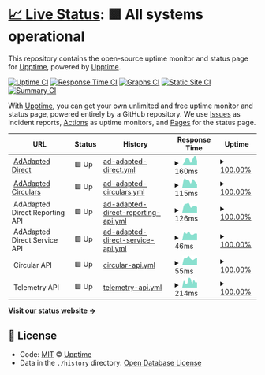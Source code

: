 # [📈 Live Status](https://demo.upptime.js.org): <!--live status--> **🟩 All systems operational**

This repository contains the open-source uptime monitor and status page for [Upptime](https://upptime.js.org), powered by [Upptime](https://github.com/upptime/upptime).

[![Uptime CI](https://github.com/koj-co/upptime/workflows/Uptime%20CI/badge.svg)](https://github.com/koj-co/upptime/actions?query=workflow%3A%22Uptime+CI%22)
[![Response Time CI](https://github.com/koj-co/upptime/workflows/Response%20Time%20CI/badge.svg)](https://github.com/koj-co/upptime/actions?query=workflow%3A%22Response+Time+CI%22)
[![Graphs CI](https://github.com/koj-co/upptime/workflows/Graphs%20CI/badge.svg)](https://github.com/koj-co/upptime/actions?query=workflow%3A%22Graphs+CI%22)
[![Static Site CI](https://github.com/koj-co/upptime/workflows/Static%20Site%20CI/badge.svg)](https://github.com/koj-co/upptime/actions?query=workflow%3A%22Static+Site+CI%22)
[![Summary CI](https://github.com/koj-co/upptime/workflows/Summary%20CI/badge.svg)](https://github.com/koj-co/upptime/actions?query=workflow%3A%22Summary+CI%22)

With [Upptime](https://upptime.js.org), you can get your own unlimited and free uptime monitor and status page, powered entirely by a GitHub repository. We use [Issues](https://github.com/upptime/upptime/issues) as incident reports, [Actions](https://github.com/adadaptedinc/upptime/actions) as uptime monitors, and [Pages](https://demo.upptime.js.org) for the status page.

<!--start: status pages-->
<!-- This summary is generated by Upptime (https://github.com/upptime/upptime) -->
<!-- Do not edit this manually, your changes will be overwritten -->
<!-- prettier-ignore -->
| URL | Status | History | Response Time | Uptime |
| --- | ------ | ------- | ------------- | ------ |
| <img alt="" src="https://icons.duckduckgo.com/ip3/direct.dev.adadapted.dev.ico" height="13"> [AdAdapted Direct](https://direct.dev.adadapted.dev) | 🟩 Up | [ad-adapted-direct.yml](https://github.com/adadaptedinc/upptime/commits/HEAD/history/ad-adapted-direct.yml) | <details><summary><img alt="Response time graph" src="./graphs/ad-adapted-direct/response-time-week.png" height="20"> 160ms</summary><br><a href="https://status.adadapted.dev/history/ad-adapted-direct"><img alt="Response time 147" src="https://img.shields.io/endpoint?url=https%3A%2F%2Fraw.githubusercontent.com%2Fadadaptedinc%2Fupptime%2FHEAD%2Fapi%2Fad-adapted-direct%2Fresponse-time.json"></a><br><a href="https://status.adadapted.dev/history/ad-adapted-direct"><img alt="24-hour response time 176" src="https://img.shields.io/endpoint?url=https%3A%2F%2Fraw.githubusercontent.com%2Fadadaptedinc%2Fupptime%2FHEAD%2Fapi%2Fad-adapted-direct%2Fresponse-time-day.json"></a><br><a href="https://status.adadapted.dev/history/ad-adapted-direct"><img alt="7-day response time 160" src="https://img.shields.io/endpoint?url=https%3A%2F%2Fraw.githubusercontent.com%2Fadadaptedinc%2Fupptime%2FHEAD%2Fapi%2Fad-adapted-direct%2Fresponse-time-week.json"></a><br><a href="https://status.adadapted.dev/history/ad-adapted-direct"><img alt="30-day response time 163" src="https://img.shields.io/endpoint?url=https%3A%2F%2Fraw.githubusercontent.com%2Fadadaptedinc%2Fupptime%2FHEAD%2Fapi%2Fad-adapted-direct%2Fresponse-time-month.json"></a><br><a href="https://status.adadapted.dev/history/ad-adapted-direct"><img alt="1-year response time 146" src="https://img.shields.io/endpoint?url=https%3A%2F%2Fraw.githubusercontent.com%2Fadadaptedinc%2Fupptime%2FHEAD%2Fapi%2Fad-adapted-direct%2Fresponse-time-year.json"></a></details> | <details><summary><a href="https://status.adadapted.dev/history/ad-adapted-direct">100.00%</a></summary><a href="https://status.adadapted.dev/history/ad-adapted-direct"><img alt="All-time uptime 99.99%" src="https://img.shields.io/endpoint?url=https%3A%2F%2Fraw.githubusercontent.com%2Fadadaptedinc%2Fupptime%2FHEAD%2Fapi%2Fad-adapted-direct%2Fuptime.json"></a><br><a href="https://status.adadapted.dev/history/ad-adapted-direct"><img alt="24-hour uptime 100.00%" src="https://img.shields.io/endpoint?url=https%3A%2F%2Fraw.githubusercontent.com%2Fadadaptedinc%2Fupptime%2FHEAD%2Fapi%2Fad-adapted-direct%2Fuptime-day.json"></a><br><a href="https://status.adadapted.dev/history/ad-adapted-direct"><img alt="7-day uptime 100.00%" src="https://img.shields.io/endpoint?url=https%3A%2F%2Fraw.githubusercontent.com%2Fadadaptedinc%2Fupptime%2FHEAD%2Fapi%2Fad-adapted-direct%2Fuptime-week.json"></a><br><a href="https://status.adadapted.dev/history/ad-adapted-direct"><img alt="30-day uptime 100.00%" src="https://img.shields.io/endpoint?url=https%3A%2F%2Fraw.githubusercontent.com%2Fadadaptedinc%2Fupptime%2FHEAD%2Fapi%2Fad-adapted-direct%2Fuptime-month.json"></a><br><a href="https://status.adadapted.dev/history/ad-adapted-direct"><img alt="1-year uptime 99.98%" src="https://img.shields.io/endpoint?url=https%3A%2F%2Fraw.githubusercontent.com%2Fadadaptedinc%2Fupptime%2FHEAD%2Fapi%2Fad-adapted-direct%2Fuptime-year.json"></a></details>
| <img alt="" src="https://icons.duckduckgo.com/ip3/circulars.dev.adadapted.dev.ico" height="13"> [AdAdapted Circulars](https://circulars.dev.adadapted.dev) | 🟩 Up | [ad-adapted-circulars.yml](https://github.com/adadaptedinc/upptime/commits/HEAD/history/ad-adapted-circulars.yml) | <details><summary><img alt="Response time graph" src="./graphs/ad-adapted-circulars/response-time-week.png" height="20"> 115ms</summary><br><a href="https://status.adadapted.dev/history/ad-adapted-circulars"><img alt="Response time 132" src="https://img.shields.io/endpoint?url=https%3A%2F%2Fraw.githubusercontent.com%2Fadadaptedinc%2Fupptime%2FHEAD%2Fapi%2Fad-adapted-circulars%2Fresponse-time.json"></a><br><a href="https://status.adadapted.dev/history/ad-adapted-circulars"><img alt="24-hour response time 149" src="https://img.shields.io/endpoint?url=https%3A%2F%2Fraw.githubusercontent.com%2Fadadaptedinc%2Fupptime%2FHEAD%2Fapi%2Fad-adapted-circulars%2Fresponse-time-day.json"></a><br><a href="https://status.adadapted.dev/history/ad-adapted-circulars"><img alt="7-day response time 115" src="https://img.shields.io/endpoint?url=https%3A%2F%2Fraw.githubusercontent.com%2Fadadaptedinc%2Fupptime%2FHEAD%2Fapi%2Fad-adapted-circulars%2Fresponse-time-week.json"></a><br><a href="https://status.adadapted.dev/history/ad-adapted-circulars"><img alt="30-day response time 129" src="https://img.shields.io/endpoint?url=https%3A%2F%2Fraw.githubusercontent.com%2Fadadaptedinc%2Fupptime%2FHEAD%2Fapi%2Fad-adapted-circulars%2Fresponse-time-month.json"></a><br><a href="https://status.adadapted.dev/history/ad-adapted-circulars"><img alt="1-year response time 132" src="https://img.shields.io/endpoint?url=https%3A%2F%2Fraw.githubusercontent.com%2Fadadaptedinc%2Fupptime%2FHEAD%2Fapi%2Fad-adapted-circulars%2Fresponse-time-year.json"></a></details> | <details><summary><a href="https://status.adadapted.dev/history/ad-adapted-circulars">100.00%</a></summary><a href="https://status.adadapted.dev/history/ad-adapted-circulars"><img alt="All-time uptime 99.98%" src="https://img.shields.io/endpoint?url=https%3A%2F%2Fraw.githubusercontent.com%2Fadadaptedinc%2Fupptime%2FHEAD%2Fapi%2Fad-adapted-circulars%2Fuptime.json"></a><br><a href="https://status.adadapted.dev/history/ad-adapted-circulars"><img alt="24-hour uptime 100.00%" src="https://img.shields.io/endpoint?url=https%3A%2F%2Fraw.githubusercontent.com%2Fadadaptedinc%2Fupptime%2FHEAD%2Fapi%2Fad-adapted-circulars%2Fuptime-day.json"></a><br><a href="https://status.adadapted.dev/history/ad-adapted-circulars"><img alt="7-day uptime 100.00%" src="https://img.shields.io/endpoint?url=https%3A%2F%2Fraw.githubusercontent.com%2Fadadaptedinc%2Fupptime%2FHEAD%2Fapi%2Fad-adapted-circulars%2Fuptime-week.json"></a><br><a href="https://status.adadapted.dev/history/ad-adapted-circulars"><img alt="30-day uptime 100.00%" src="https://img.shields.io/endpoint?url=https%3A%2F%2Fraw.githubusercontent.com%2Fadadaptedinc%2Fupptime%2FHEAD%2Fapi%2Fad-adapted-circulars%2Fuptime-month.json"></a><br><a href="https://status.adadapted.dev/history/ad-adapted-circulars"><img alt="1-year uptime 99.98%" src="https://img.shields.io/endpoint?url=https%3A%2F%2Fraw.githubusercontent.com%2Fadadaptedinc%2Fupptime%2FHEAD%2Fapi%2Fad-adapted-circulars%2Fuptime-year.json"></a></details>
| <img alt="" src="https://icons.duckduckgo.com/ip3/null.ico" height="13"> AdAdapted Direct Reporting API | 🟩 Up | [ad-adapted-direct-reporting-api.yml](https://github.com/adadaptedinc/upptime/commits/HEAD/history/ad-adapted-direct-reporting-api.yml) | <details><summary><img alt="Response time graph" src="./graphs/ad-adapted-direct-reporting-api/response-time-week.png" height="20"> 126ms</summary><br><a href="https://status.adadapted.dev/history/ad-adapted-direct-reporting-api"><img alt="Response time 624" src="https://img.shields.io/endpoint?url=https%3A%2F%2Fraw.githubusercontent.com%2Fadadaptedinc%2Fupptime%2FHEAD%2Fapi%2Fad-adapted-direct-reporting-api%2Fresponse-time.json"></a><br><a href="https://status.adadapted.dev/history/ad-adapted-direct-reporting-api"><img alt="24-hour response time 124" src="https://img.shields.io/endpoint?url=https%3A%2F%2Fraw.githubusercontent.com%2Fadadaptedinc%2Fupptime%2FHEAD%2Fapi%2Fad-adapted-direct-reporting-api%2Fresponse-time-day.json"></a><br><a href="https://status.adadapted.dev/history/ad-adapted-direct-reporting-api"><img alt="7-day response time 126" src="https://img.shields.io/endpoint?url=https%3A%2F%2Fraw.githubusercontent.com%2Fadadaptedinc%2Fupptime%2FHEAD%2Fapi%2Fad-adapted-direct-reporting-api%2Fresponse-time-week.json"></a><br><a href="https://status.adadapted.dev/history/ad-adapted-direct-reporting-api"><img alt="30-day response time 139" src="https://img.shields.io/endpoint?url=https%3A%2F%2Fraw.githubusercontent.com%2Fadadaptedinc%2Fupptime%2FHEAD%2Fapi%2Fad-adapted-direct-reporting-api%2Fresponse-time-month.json"></a><br><a href="https://status.adadapted.dev/history/ad-adapted-direct-reporting-api"><img alt="1-year response time 342" src="https://img.shields.io/endpoint?url=https%3A%2F%2Fraw.githubusercontent.com%2Fadadaptedinc%2Fupptime%2FHEAD%2Fapi%2Fad-adapted-direct-reporting-api%2Fresponse-time-year.json"></a></details> | <details><summary><a href="https://status.adadapted.dev/history/ad-adapted-direct-reporting-api">100.00%</a></summary><a href="https://status.adadapted.dev/history/ad-adapted-direct-reporting-api"><img alt="All-time uptime 99.96%" src="https://img.shields.io/endpoint?url=https%3A%2F%2Fraw.githubusercontent.com%2Fadadaptedinc%2Fupptime%2FHEAD%2Fapi%2Fad-adapted-direct-reporting-api%2Fuptime.json"></a><br><a href="https://status.adadapted.dev/history/ad-adapted-direct-reporting-api"><img alt="24-hour uptime 100.00%" src="https://img.shields.io/endpoint?url=https%3A%2F%2Fraw.githubusercontent.com%2Fadadaptedinc%2Fupptime%2FHEAD%2Fapi%2Fad-adapted-direct-reporting-api%2Fuptime-day.json"></a><br><a href="https://status.adadapted.dev/history/ad-adapted-direct-reporting-api"><img alt="7-day uptime 100.00%" src="https://img.shields.io/endpoint?url=https%3A%2F%2Fraw.githubusercontent.com%2Fadadaptedinc%2Fupptime%2FHEAD%2Fapi%2Fad-adapted-direct-reporting-api%2Fuptime-week.json"></a><br><a href="https://status.adadapted.dev/history/ad-adapted-direct-reporting-api"><img alt="30-day uptime 100.00%" src="https://img.shields.io/endpoint?url=https%3A%2F%2Fraw.githubusercontent.com%2Fadadaptedinc%2Fupptime%2FHEAD%2Fapi%2Fad-adapted-direct-reporting-api%2Fuptime-month.json"></a><br><a href="https://status.adadapted.dev/history/ad-adapted-direct-reporting-api"><img alt="1-year uptime 99.98%" src="https://img.shields.io/endpoint?url=https%3A%2F%2Fraw.githubusercontent.com%2Fadadaptedinc%2Fupptime%2FHEAD%2Fapi%2Fad-adapted-direct-reporting-api%2Fuptime-year.json"></a></details>
| <img alt="" src="https://icons.duckduckgo.com/ip3/null.ico" height="13"> AdAdapted Direct Service API | 🟩 Up | [ad-adapted-direct-service-api.yml](https://github.com/adadaptedinc/upptime/commits/HEAD/history/ad-adapted-direct-service-api.yml) | <details><summary><img alt="Response time graph" src="./graphs/ad-adapted-direct-service-api/response-time-week.png" height="20"> 46ms</summary><br><a href="https://status.adadapted.dev/history/ad-adapted-direct-service-api"><img alt="Response time 396" src="https://img.shields.io/endpoint?url=https%3A%2F%2Fraw.githubusercontent.com%2Fadadaptedinc%2Fupptime%2FHEAD%2Fapi%2Fad-adapted-direct-service-api%2Fresponse-time.json"></a><br><a href="https://status.adadapted.dev/history/ad-adapted-direct-service-api"><img alt="24-hour response time 41" src="https://img.shields.io/endpoint?url=https%3A%2F%2Fraw.githubusercontent.com%2Fadadaptedinc%2Fupptime%2FHEAD%2Fapi%2Fad-adapted-direct-service-api%2Fresponse-time-day.json"></a><br><a href="https://status.adadapted.dev/history/ad-adapted-direct-service-api"><img alt="7-day response time 46" src="https://img.shields.io/endpoint?url=https%3A%2F%2Fraw.githubusercontent.com%2Fadadaptedinc%2Fupptime%2FHEAD%2Fapi%2Fad-adapted-direct-service-api%2Fresponse-time-week.json"></a><br><a href="https://status.adadapted.dev/history/ad-adapted-direct-service-api"><img alt="30-day response time 340" src="https://img.shields.io/endpoint?url=https%3A%2F%2Fraw.githubusercontent.com%2Fadadaptedinc%2Fupptime%2FHEAD%2Fapi%2Fad-adapted-direct-service-api%2Fresponse-time-month.json"></a><br><a href="https://status.adadapted.dev/history/ad-adapted-direct-service-api"><img alt="1-year response time 224" src="https://img.shields.io/endpoint?url=https%3A%2F%2Fraw.githubusercontent.com%2Fadadaptedinc%2Fupptime%2FHEAD%2Fapi%2Fad-adapted-direct-service-api%2Fresponse-time-year.json"></a></details> | <details><summary><a href="https://status.adadapted.dev/history/ad-adapted-direct-service-api">100.00%</a></summary><a href="https://status.adadapted.dev/history/ad-adapted-direct-service-api"><img alt="All-time uptime 99.91%" src="https://img.shields.io/endpoint?url=https%3A%2F%2Fraw.githubusercontent.com%2Fadadaptedinc%2Fupptime%2FHEAD%2Fapi%2Fad-adapted-direct-service-api%2Fuptime.json"></a><br><a href="https://status.adadapted.dev/history/ad-adapted-direct-service-api"><img alt="24-hour uptime 100.00%" src="https://img.shields.io/endpoint?url=https%3A%2F%2Fraw.githubusercontent.com%2Fadadaptedinc%2Fupptime%2FHEAD%2Fapi%2Fad-adapted-direct-service-api%2Fuptime-day.json"></a><br><a href="https://status.adadapted.dev/history/ad-adapted-direct-service-api"><img alt="7-day uptime 100.00%" src="https://img.shields.io/endpoint?url=https%3A%2F%2Fraw.githubusercontent.com%2Fadadaptedinc%2Fupptime%2FHEAD%2Fapi%2Fad-adapted-direct-service-api%2Fuptime-week.json"></a><br><a href="https://status.adadapted.dev/history/ad-adapted-direct-service-api"><img alt="30-day uptime 100.00%" src="https://img.shields.io/endpoint?url=https%3A%2F%2Fraw.githubusercontent.com%2Fadadaptedinc%2Fupptime%2FHEAD%2Fapi%2Fad-adapted-direct-service-api%2Fuptime-month.json"></a><br><a href="https://status.adadapted.dev/history/ad-adapted-direct-service-api"><img alt="1-year uptime 99.98%" src="https://img.shields.io/endpoint?url=https%3A%2F%2Fraw.githubusercontent.com%2Fadadaptedinc%2Fupptime%2FHEAD%2Fapi%2Fad-adapted-direct-service-api%2Fuptime-year.json"></a></details>
| <img alt="" src="https://icons.duckduckgo.com/ip3/null.ico" height="13"> Circular API | 🟩 Up | [circular-api.yml](https://github.com/adadaptedinc/upptime/commits/HEAD/history/circular-api.yml) | <details><summary><img alt="Response time graph" src="./graphs/circular-api/response-time-week.png" height="20"> 55ms</summary><br><a href="https://status.adadapted.dev/history/circular-api"><img alt="Response time 325" src="https://img.shields.io/endpoint?url=https%3A%2F%2Fraw.githubusercontent.com%2Fadadaptedinc%2Fupptime%2FHEAD%2Fapi%2Fcircular-api%2Fresponse-time.json"></a><br><a href="https://status.adadapted.dev/history/circular-api"><img alt="24-hour response time 45" src="https://img.shields.io/endpoint?url=https%3A%2F%2Fraw.githubusercontent.com%2Fadadaptedinc%2Fupptime%2FHEAD%2Fapi%2Fcircular-api%2Fresponse-time-day.json"></a><br><a href="https://status.adadapted.dev/history/circular-api"><img alt="7-day response time 55" src="https://img.shields.io/endpoint?url=https%3A%2F%2Fraw.githubusercontent.com%2Fadadaptedinc%2Fupptime%2FHEAD%2Fapi%2Fcircular-api%2Fresponse-time-week.json"></a><br><a href="https://status.adadapted.dev/history/circular-api"><img alt="30-day response time 53" src="https://img.shields.io/endpoint?url=https%3A%2F%2Fraw.githubusercontent.com%2Fadadaptedinc%2Fupptime%2FHEAD%2Fapi%2Fcircular-api%2Fresponse-time-month.json"></a><br><a href="https://status.adadapted.dev/history/circular-api"><img alt="1-year response time 174" src="https://img.shields.io/endpoint?url=https%3A%2F%2Fraw.githubusercontent.com%2Fadadaptedinc%2Fupptime%2FHEAD%2Fapi%2Fcircular-api%2Fresponse-time-year.json"></a></details> | <details><summary><a href="https://status.adadapted.dev/history/circular-api">100.00%</a></summary><a href="https://status.adadapted.dev/history/circular-api"><img alt="All-time uptime 99.94%" src="https://img.shields.io/endpoint?url=https%3A%2F%2Fraw.githubusercontent.com%2Fadadaptedinc%2Fupptime%2FHEAD%2Fapi%2Fcircular-api%2Fuptime.json"></a><br><a href="https://status.adadapted.dev/history/circular-api"><img alt="24-hour uptime 100.00%" src="https://img.shields.io/endpoint?url=https%3A%2F%2Fraw.githubusercontent.com%2Fadadaptedinc%2Fupptime%2FHEAD%2Fapi%2Fcircular-api%2Fuptime-day.json"></a><br><a href="https://status.adadapted.dev/history/circular-api"><img alt="7-day uptime 100.00%" src="https://img.shields.io/endpoint?url=https%3A%2F%2Fraw.githubusercontent.com%2Fadadaptedinc%2Fupptime%2FHEAD%2Fapi%2Fcircular-api%2Fuptime-week.json"></a><br><a href="https://status.adadapted.dev/history/circular-api"><img alt="30-day uptime 100.00%" src="https://img.shields.io/endpoint?url=https%3A%2F%2Fraw.githubusercontent.com%2Fadadaptedinc%2Fupptime%2FHEAD%2Fapi%2Fcircular-api%2Fuptime-month.json"></a><br><a href="https://status.adadapted.dev/history/circular-api"><img alt="1-year uptime 99.98%" src="https://img.shields.io/endpoint?url=https%3A%2F%2Fraw.githubusercontent.com%2Fadadaptedinc%2Fupptime%2FHEAD%2Fapi%2Fcircular-api%2Fuptime-year.json"></a></details>
| <img alt="" src="https://icons.duckduckgo.com/ip3/null.ico" height="13"> Telemetry API | 🟩 Up | [telemetry-api.yml](https://github.com/adadaptedinc/upptime/commits/HEAD/history/telemetry-api.yml) | <details><summary><img alt="Response time graph" src="./graphs/telemetry-api/response-time-week.png" height="20"> 214ms</summary><br><a href="https://status.adadapted.dev/history/telemetry-api"><img alt="Response time 518" src="https://img.shields.io/endpoint?url=https%3A%2F%2Fraw.githubusercontent.com%2Fadadaptedinc%2Fupptime%2FHEAD%2Fapi%2Ftelemetry-api%2Fresponse-time.json"></a><br><a href="https://status.adadapted.dev/history/telemetry-api"><img alt="24-hour response time 276" src="https://img.shields.io/endpoint?url=https%3A%2F%2Fraw.githubusercontent.com%2Fadadaptedinc%2Fupptime%2FHEAD%2Fapi%2Ftelemetry-api%2Fresponse-time-day.json"></a><br><a href="https://status.adadapted.dev/history/telemetry-api"><img alt="7-day response time 214" src="https://img.shields.io/endpoint?url=https%3A%2F%2Fraw.githubusercontent.com%2Fadadaptedinc%2Fupptime%2FHEAD%2Fapi%2Ftelemetry-api%2Fresponse-time-week.json"></a><br><a href="https://status.adadapted.dev/history/telemetry-api"><img alt="30-day response time 204" src="https://img.shields.io/endpoint?url=https%3A%2F%2Fraw.githubusercontent.com%2Fadadaptedinc%2Fupptime%2FHEAD%2Fapi%2Ftelemetry-api%2Fresponse-time-month.json"></a><br><a href="https://status.adadapted.dev/history/telemetry-api"><img alt="1-year response time 478" src="https://img.shields.io/endpoint?url=https%3A%2F%2Fraw.githubusercontent.com%2Fadadaptedinc%2Fupptime%2FHEAD%2Fapi%2Ftelemetry-api%2Fresponse-time-year.json"></a></details> | <details><summary><a href="https://status.adadapted.dev/history/telemetry-api">100.00%</a></summary><a href="https://status.adadapted.dev/history/telemetry-api"><img alt="All-time uptime 99.50%" src="https://img.shields.io/endpoint?url=https%3A%2F%2Fraw.githubusercontent.com%2Fadadaptedinc%2Fupptime%2FHEAD%2Fapi%2Ftelemetry-api%2Fuptime.json"></a><br><a href="https://status.adadapted.dev/history/telemetry-api"><img alt="24-hour uptime 100.00%" src="https://img.shields.io/endpoint?url=https%3A%2F%2Fraw.githubusercontent.com%2Fadadaptedinc%2Fupptime%2FHEAD%2Fapi%2Ftelemetry-api%2Fuptime-day.json"></a><br><a href="https://status.adadapted.dev/history/telemetry-api"><img alt="7-day uptime 100.00%" src="https://img.shields.io/endpoint?url=https%3A%2F%2Fraw.githubusercontent.com%2Fadadaptedinc%2Fupptime%2FHEAD%2Fapi%2Ftelemetry-api%2Fuptime-week.json"></a><br><a href="https://status.adadapted.dev/history/telemetry-api"><img alt="30-day uptime 100.00%" src="https://img.shields.io/endpoint?url=https%3A%2F%2Fraw.githubusercontent.com%2Fadadaptedinc%2Fupptime%2FHEAD%2Fapi%2Ftelemetry-api%2Fuptime-month.json"></a><br><a href="https://status.adadapted.dev/history/telemetry-api"><img alt="1-year uptime 99.81%" src="https://img.shields.io/endpoint?url=https%3A%2F%2Fraw.githubusercontent.com%2Fadadaptedinc%2Fupptime%2FHEAD%2Fapi%2Ftelemetry-api%2Fuptime-year.json"></a></details>

<!--end: status pages-->

[**Visit our status website →**](https://demo.upptime.js.org)

## 📄 License

- Code: [MIT](./LICENSE) © [Upptime](https://upptime.js.org)
- Data in the `./history` directory: [Open Database License](https://opendatacommons.org/licenses/odbl/1-0/)
